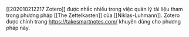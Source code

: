 [[202010212217 Zotero]] được nhắc nhiều trong việc quản lý tài liệu tham trong phương pháp [[The Zettelkasten]]  của [[Niklas-Luhmann]]. Zotero được chính trang https://takesmartnotes.com/ khuyên dùng cho phương pháp này.